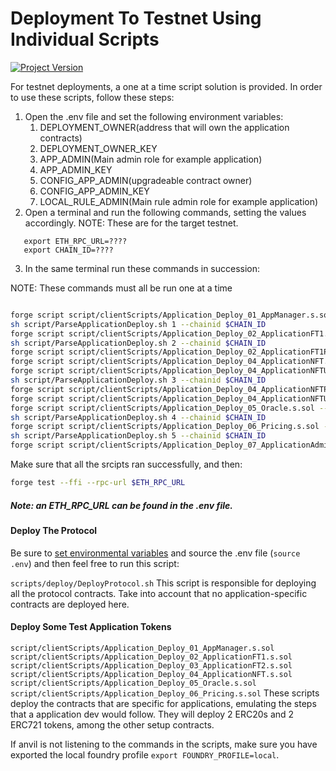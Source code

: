 # Deployment To Testnet Using Individual Scripts

[![Project Version][version-image]][version-url]

For testnet deployments, a one at a time script solution is provided. In order to use these scripts, follow these steps:

1. Open the .env file and set the following environment variables:
   1. DEPLOYMENT_OWNER(address that will own the application contracts)
   2. DEPLOYMENT_OWNER_KEY
   3. APP_ADMIN(Main admin role for example application)
   4. APP_ADMIN_KEY
   5. CONFIG_APP_ADMIN(upgradeable contract owner)
   6. CONFIG_APP_ADMIN_KEY
   7. LOCAL_RULE_ADMIN(Main rule admin role for example application)
2. Open a terminal and run the following commands, setting the values accordingly. NOTE: These are for the target testnet.

```
   export ETH_RPC_URL=???? 
   export CHAIN_ID=????
```

3. In the same terminal run these commands in succession:

NOTE: These commands must all be run one at a time

```bash

forge script script/clientScripts/Application_Deploy_01_AppManager.s.sol --ffi --broadcast --rpc-url $ETH_RPC_URL
sh script/ParseApplicationDeploy.sh 1 --chainid $CHAIN_ID
forge script script/clientScripts/Application_Deploy_02_ApplicationFT1.s.sol --ffi --broadcast --rpc-url $ETH_RPC_URL
sh script/ParseApplicationDeploy.sh 2 --chainid $CHAIN_ID
forge script script/clientScripts/Application_Deploy_02_ApplicationFT1Pt2.s.sol --ffi --broadcast --rpc-url $ETH_RPC_URL
forge script script/clientScripts/Application_Deploy_04_ApplicationNFT.s.sol --ffi --broadcast --rpc-url $ETH_RPC_URL
forge script script/clientScripts/Application_Deploy_04_ApplicationNFTUpgradeable.s.sol --ffi --broadcast --rpc-url $ETH_RPC_URL
sh script/ParseApplicationDeploy.sh 3 --chainid $CHAIN_ID
forge script script/clientScripts/Application_Deploy_04_ApplicationNFTPt2.s.sol --ffi --broadcast --rpc-url $ETH_RPC_URL
forge script script/clientScripts/Application_Deploy_04_ApplicationNFTUpgradeablePt2.s.sol --ffi --broadcast --rpc-url $ETH_RPC_URL
forge script script/clientScripts/Application_Deploy_05_Oracle.s.sol --ffi --broadcast --rpc-url $ETH_RPC_URL
sh script/ParseApplicationDeploy.sh 4 --chainid $CHAIN_ID
forge script script/clientScripts/Application_Deploy_06_Pricing.s.sol --ffi --broadcast --rpc-url $ETH_RPC_URL
sh script/ParseApplicationDeploy.sh 5 --chainid $CHAIN_ID
forge script script/clientScripts/Application_Deploy_07_ApplicationAdminRoles.s.sol --ffi --broadcast --rpc-url $ETH_RPC_URL
```

Make sure that all the srcipts ran successfully, and then:

```bash 
forge test --ffi --rpc-url $ETH_RPC_URL 
```


##### Note: an ETH_RPC_URL can be found in the .env file.

#### Deploy The Protocol

Be sure to [set environmental variables](./deployment/SET-ENVIRONMENT.md) and source the .env file (`source .env`) and then feel free to run this script:

`scripts/deploy/DeployProtocol.sh`
This script is responsible for deploying all the protocol contracts. Take into account that no application-specific contracts are deployed here.

#### Deploy Some Test Application Tokens

`script/clientScripts/Application_Deploy_01_AppManager.s.sol`
`script/clientScripts/Application_Deploy_02_ApplicationFT1.s.sol`
`script/clientScripts/Application_Deploy_03_ApplicationFT2.s.sol`
`script/clientScripts/Application_Deploy_04_ApplicationNFT.s.sol`
`script/clientScripts/Application_Deploy_05_Oracle.s.sol`
`script/clientScripts/Application_Deploy_06_Pricing.s.sol`
These scripts deploy the contracts that are specific for applications, emulating the steps that a application dev would follow. They will deploy 2 ERC20s and 2 ERC721 tokens, among the other setup contracts.

If anvil is not listening to the commands in the scripts, make sure you have exported the local foundry profile `export FOUNDRY_PROFILE=local`.


<!-- These are the header links -->
[version-image]: https://img.shields.io/badge/Version-1.2.1-brightgreen?style=for-the-badge&logo=appveyor
[version-url]: https://github.com/thrackle-io/rules-protocol